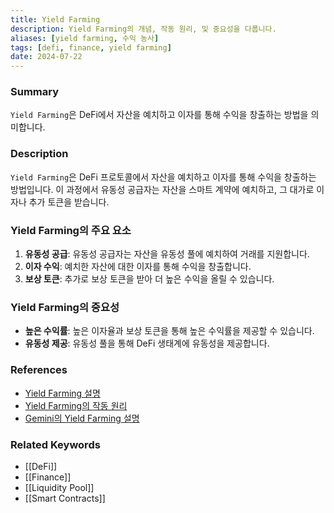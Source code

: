 ```yaml
---
title: Yield Farming
description: Yield Farming의 개념, 작동 원리, 및 중요성을 다룹니다.
aliases: [yield farming, 수익 농사]
tags: [defi, finance, yield farming]
date: 2024-07-22
---
```

### Summary

`Yield Farming`은 DeFi에서 자산을 예치하고 이자를 통해 수익을 창출하는 방법을 의미합니다.

### Description

`Yield Farming`은 DeFi 프로토콜에서 자산을 예치하고 이자를 통해 수익을 창출하는 방법입니다. 이 과정에서 유동성 공급자는 자산을 스마트 계약에 예치하고, 그 대가로 이자나 추가 토큰을 받습니다.

### Yield Farming의 주요 요소

1. **유동성 공급**: 유동성 공급자는 자산을 유동성 풀에 예치하여 거래를 지원합니다.
2. **이자 수익**: 예치한 자산에 대한 이자를 통해 수익을 창출합니다.
3. **보상 토큰**: 추가로 보상 토큰을 받아 더 높은 수익을 올릴 수 있습니다.

### Yield Farming의 중요성

- **높은 수익률**: 높은 이자율과 보상 토큰을 통해 높은 수익률을 제공할 수 있습니다.
- **유동성 제공**: 유동성 풀을 통해 DeFi 생태계에 유동성을 제공합니다.

### References

- [Yield Farming 설명](https://en.wikipedia.org/wiki/Yield_farming)
- [Yield Farming의 작동 원리](https://www.investopedia.com/terms/y/yield-farming.asp)
- [Gemini의 Yield Farming 설명](https://www.gemini.com/cryptopedia/search?query=yield-farming)

### Related Keywords

- [[DeFi]]
- [[Finance]]
- [[Liquidity Pool]]
- [[Smart Contracts]]
